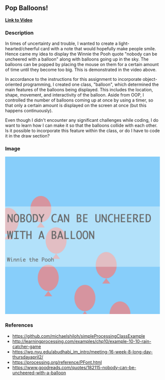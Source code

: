 ## Pop Balloons!

**[Link to Video](https://youtu.be/ITX4RcDfK48)**

### Description
In times of uncertainty and trouble, I wanted to create a light-hearted/cheerful card with a note that would hopefully make people smile. Hence came my idea to display the Winnie the Pooh quote "nobody can be uncheered with a balloon" along with balloons going up in the sky. The balloons can be popped by placing the mouse on them for a certain amount of time until they become too big. This is demonstrated in the video above.

In accordance to the instructions for this assignment to incorporate object-oriented programming, I created one class, "balloon", which determined the main features of the balloons being displayed. This includes the location, shape, movement, and interactivity of the balloon.
Aside from OOP, I controlled the number of balloons coming up at once by using a timer, so that only a certain amount is displayed on the screen at once (but this happens continuously). 

Even though I didn't encounter any significant challenges while coding, I do want to learn how I can make it so that the balloons collide with each other. Is it possible to incorporate this feature within the class, or do I have to code it in the draw section?

### Image
![](image.png)

### References
- https://github.com/michaelshiloh/simpleProcessingClassExample
- http://learningprocessing.com/examples/chp10/example-10-10-rain-catcher-game
- https://wp.nyu.edu/abudhabi_im_intro/meeting-16-week-8-long-day-thursdayapril2/
- https://processing.org/reference/PFont.html
- https://www.goodreads.com/quotes/182115-nobody-can-be-uncheered-with-a-balloon
